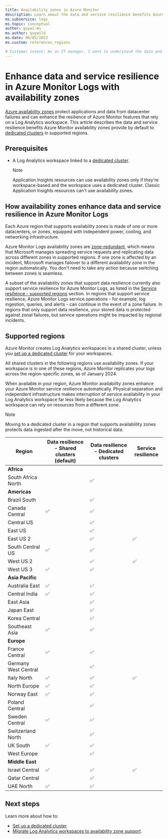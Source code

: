 ```yaml
---
title: Availability zones in Azure Monitor
description: Learn about the data and service resilience benefits Azure Monitor availability zones provide to protect against datacenter failure. 
ms.subservice: logs
ms.topic: conceptual
author: guywi-ms
ms.author: guywild
ms.date: 06/05/2023
ms.custom: references_regions

# Customer intent: As an IT manager, I want to understand the data and service resilience benefits Azure Monitor availability zones provide to ensure my data and services are sufficiently protected in the event of datacenter failure.
---
```

# Enhance data and service resilience in Azure Monitor Logs with availability zones

[Azure availability zones](../../reliability/availability-zones-overview.md) protect applications and data from datacenter failures and can enhance the resilience of Azure Monitor features that rely on a Log Analytics workspace. This article describes the data and service resilience benefits Azure Monitor availability zones provide by default to [dedicated clusters](logs-dedicated-clusters.md) in supported regions.

## Prerequisites

- A Log Analytics workspace linked to a [dedicated cluster](logs-dedicated-clusters.md).  

    > [!NOTE]
    > Application Insights resources can use availability zones only if they're workspace-based and the workspace uses a dedicated cluster. Classic Application Insights resources can't use availability zones.

## How availability zones enhance data and service resilience in Azure Monitor Logs

Each Azure region that supports availability zones is made of one or more datacenters, or zones, equipped with independent power, cooling, and networking infrastructure. 

Azure Monitor Logs availability zones are [zone-redundant](../../reliability/availability-zones-overview.md#zonal-and-zone-redundant-services), which means that Microsoft manages spreading service requests and replicating data across different zones in supported regions. If one zone is affected by an incident, Microsoft manages failover to a different availability zone in the region automatically. You don't need to take any action because switching between zones is seamless. 

A subset of the availability zones that support data resilience currently also support service resilience for Azure Monitor Logs, as listed in the [Service resilience - supported regions](#service-resilience---supported-regions) section. In regions that support service resilience, Azure Monitor Logs service operations - for example, log ingestion, queries, and alerts - can continue in the event of a zone failure. In regions that only support data resilience, your stored data is protected against zonal failures, but service operations might be impacted by regional incidents.

    
## Supported regions

Azure Monitor creates Log Analytics workspaces in a shared cluster, unless you [set up a dedicated cluster](../logs/logs-dedicated-clusters.md) for your workspaces.

All shared clusters in the following regions use availability zones. If your workspace is in one of these regions, Azure Monitor replicates your logs across the region-specific zones, as of January 2024.

When available in your region, Azure Monitor availability zones enhance your Azure Monitor service resilience automatically. Physical separation and independent infrastructure makes interruption of service availability in your Log Analytics workspace far less likely because the Log Analytics workspace can rely on resources from a different zone. 

> [!NOTE]
> Moving to a dedicated cluster in a region that supports availablility zones protects data ingested after the move, not historical data.


|	Region	|	Data resilience - Shared clusters (default)	|	Data resilience - Dedicated clusters	|	Service resilience	|
|	---	|	---	|	---	|	---	|
|	**Africa**	|		|		|		|
|	South Africa North	|		|	:white_check_mark:	|		|
|	**Americas**	|		|		|		|
|	Brazil South	|		|	:white_check_mark:	|		|
|	Canada Central	|	:white_check_mark:	|	:white_check_mark:	|		|
|	Central US	|		|	:white_check_mark:	|		|
|	East US	|		|	:white_check_mark:	|		|
|	East US 2	|		|	:white_check_mark:	|	:white_check_mark:	|
|	South Central US	|	:white_check_mark:	|	:white_check_mark:	|		|
|	West US 2	|		|	:white_check_mark:	|	:white_check_mark:	|
|	West US 3	|	:white_check_mark:	|	:white_check_mark:	|		|
|	**Asia Pacific**	|		|		|		|
|	Australia East	|	:white_check_mark:	|	:white_check_mark:	|		|
|	Central India	|	:white_check_mark:	|	:white_check_mark:	|		|
|	East Asia	|		|	:white_check_mark:	|		|
|	Japan East	|		|	:white_check_mark:	|		|
|	Korea Central	|		|	:white_check_mark:	|		|
|	Southeast Asia	|	:white_check_mark:	|	:white_check_mark:	|		|
|	**Europe**	|		|		|		|
|	France Central	|	:white_check_mark:	|	:white_check_mark:	|		|
|	Germany West Central	|		|	:white_check_mark:	|		|
|	Italy North	|	:white_check_mark:	|	:white_check_mark:	|	:white_check_mark:	|
|	North Europe	|	:white_check_mark:	|	:white_check_mark:	|		|
|	Norway East	|	:white_check_mark:	|	:white_check_mark:	|		|
|	Poland Central	|		|	:white_check_mark:	|		|
|	Sweden Central	|	:white_check_mark:	|	:white_check_mark:	|		|
|	Switzerland North	|		|	:white_check_mark:	|		|
|	UK South	|	:white_check_mark:	|	:white_check_mark:	|		|
|	West Europe	|		|	:white_check_mark:	|		|
|	**Middle East**	|		|		|		|
|	Israel Central	|	:white_check_mark:	|	:white_check_mark:	|	:white_check_mark:	|
|	Qatar Central	|		|	:white_check_mark:	|		|
|	UAE North	|	:white_check_mark:	|	:white_check_mark:	|		|


## Next steps

Learn more about how to:
- [Set up a dedicated cluster](logs-dedicated-clusters.md).
- [Migrate Log Analytics workspaces to availability zone support](../../availability-zones/migrate-monitor-log-analytics.md).
